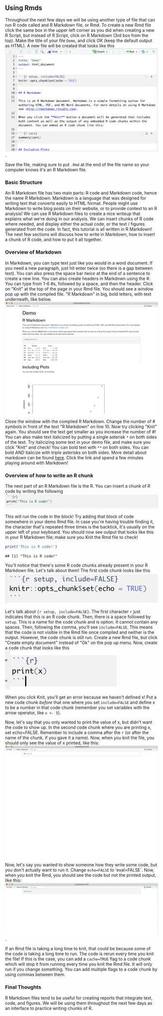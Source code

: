 ## Using Rmds

Throughout the next few days we will be using another type of file that can run R code called and R Markdown file, or Rmd. To create a new Rmd file click the same box in the upper left corner as you did when creating a new R Script, but instead of R Script, click on R Markdown (3rd box from the top). Make the title of your file `Demo`, and click OK (keep the default output as HTML). A new file will be created that looks like this ![demo rmd file](./img/rmd_basics/fig1.png).


Save the file, making sure to put `.Rmd` at the end of the file name so your computer knows it's an R Markdown file.

### Basic Structure

An R Markdown file has two main parts: R code and Markdown code, hence the name R Markdown. Markdown is a language that was designed for writing text that converts easily to HTML format. People might use Markdown to write blog posts on their website, or to provide context to an R analysis! We can use R Markdown files to create a nice writeup that explains what we're doing in our analysis. We can insert chunks of R code where needed, and display either the actual code, or the text / figures generated from the code. In fact, this tutorial is all written in R Markdown! The next few sections will discuss how to write in Markdown, how to insert a chunk of R code, and how to put it all together.

### Overview of Markdown

In Markdown, you can type text just like you would in a word document. If you need a new paragraph, just hit enter twice (so there is a gap between text). You can also press the space bar _twice_ at the end of a sentence to create a new line. You can also create headers in Markdown using the #. You can type from 1-6 #s, followed by a space, and then the header. Click on "Knit" at the top of the page in your Rmd file. You should see a window pop up with the compiled file. "R Markdown" in big, bold letters, with text underneath, like below. ![knit rmd file](./img/rmd_basics/fig2.png)

Close the window with the compiled R Markdown. Change the number of # symbols in front of the text "R Markdown" on line 10. Now try clicking "Knit" again. You should see the text get smaller as you increase the number of #! You can also make text italicized by putting a single asterisk `*` on both sides of the text. Try italicizing some text in your demo file, and make sure you click "Knit" and check! You can bold text with `**` on both sides. You can bold *AND* italicize with triple asterisks on both sides. More detail about markdown can be found [here](https://www.markdownguide.org/basic-syntax/). Click the link and spend a few minutes playing around with Markdown!

### Overview of how to write an R chunk

The next part of an R Markdown file is the R. You can insert a chunk of R code by writing the following ![r chunk example](./img/rmd_basics/fig3.png)

This will run the code in the block! Try adding that block of code somewhere in your demo Rmd file. In case you're having trouble finding it, the character that's repeated three times is the backtick, it's usually on the upper left of your keyboard. You should now see output that looks like this in your R Markdown file; make sure you Knit the Rmd file to check!


```r
print('This is R code!')
```

```
## [1] "This is R code!"
```

You'll notice that there's some R code chunks already present in your R Markdown file. Let's talk about them! The first code chunk looks like this ![demo rmd file first code chunk](./img/rmd_basics/fig4.png)

Let's talk about `{r setup, include=FALSE}`. The first character `r` just indicates that this is an R code chunk. Then, there is a space followed by `setup`. This is a name for the code chunk and is option. It cannot contain any spaces. Then, following the comma, you'll see `include=FALSE`. This means that the code is not visible in the Rmd file once compiled and neither is the output. However, the code chunk is still run. Create a new Rmd file, but click "Create empty document" instead of "Ok" on the pop up menu. Now, create a code chunk that looks like this ![new code chunk example](./img/rmd_basics/fig5.png)

When you click Knit, you'll get an error because we haven't defined x! Put a new code chunk _before_ that one where you set `include=FALSE` and define x to be a number in that code chunk (remember you set variables with the arrow operator, like `x <- 5`). 

Now, let's say that you only wanted to print the value of x, but didn't want the code to show up. In the second code chunk where you are printing x, set echo=FALSE. Remember to include a comma after the `r` (or after the name of the chunk, if you gave it a name). Now, when you knit the file, you should only see the value of x printed, like this: ![knit code chunk](./img/rmd_basics/fig6.png)

Now, let's say you wanted to show someone how they write some code, but you don't actually want to run it. Change `echo=FALSE` to 'eval=FALSE`. Now, when you knit the Rmd, you should see the code but not the printed output, like this: ![code only output for new code chunk](./img/rmd_basics/fig7.png).

If an Rmd file is taking a long time to knit, that could be because some of the code is taking a long time to run. The code is rerun every time you knit the file! If this is the case, you can add a `cache=TRUE` flag to a code chunk which will stop it from running every time you knit the Rmd file. It will only run if you change something. You can add multiple flags to a code chunk by using commas between them.

### Final Thoughts

R Markdown files tend to be useful for creating reports that integrate text, code, and figures. We will be using them throughout the next few days as an interface to practice writing chunks of R.
